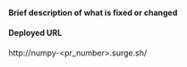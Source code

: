 

#### Brief description of what is fixed or changed

<!-- If this pull request fixes an issue, write "Fixes gh-NNNN" in that exact
format, e.g. "Fixes gh-1234". See
https://github.com/blog/1506-closing-issues-via-pull-requests . Please also
write a comment on that issue linking back to this pull request once it is
open.

OR/AND

Describe your changes here
-->

#### Deployed URL

<!-- replace <pr_number> with your pr number -->

http://numpy-<pr_number>.surge.sh/
